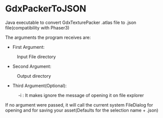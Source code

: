 # GdxPackerToJSON
Java executable to convert GdxTexturePacker  .atlas file to .json file(compatibility with Phaser3)

The arguments the program receives are:<p>
<ul>
  <li>First Argument:</li><p>
  &emsp;Input File directory<p>
  <li>Second Argument:</li><p>
  &emsp;Output directory</li><p>
  <li>Third Argument(Optional):</li><p>
  &emsp; -i : It makes ignore the message of opening it on file explorer<p><p>
</ul>
If no argument were passed, it will call the current system FileDialog for opening and for saving your asset(Defaults for the selection name + .json)
